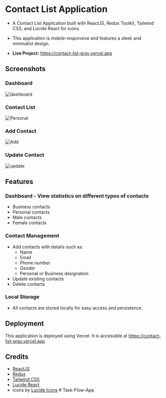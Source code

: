 # Contact List Application 

- A Contact List Application built with ReactJS, Redux Toolkit, Tailwind CSS, and Lucide React for icons. 
- This application is mobile-responsive and features a sleek and minimalist design.

- **Live Project:** https://contact-list-gray.vercel.app

## Screenshots

### Dashboard
![dashboard](https://github.com/zabihhaqqani/contact-list/assets/53895282/e8b949e9-51b7-4c48-b2d3-a5ef06a20332)

### Contact List
![Personal](https://github.com/zabihhaqqani/contact-list/assets/53895282/296f99da-1680-4d37-8ae3-1d032f6d402b)

### Add Contact
![Add](https://github.com/zabihhaqqani/contact-list/assets/53895282/2018f1ea-0561-4423-917b-b842f72a7884)


### Update Contact
![update](https://github.com/zabihhaqqani/contact-list/assets/53895282/f2f22833-1831-4739-b365-d60ab99b7cf3)

## Features

### Dashboard - View statistics on different types of contacts
- Business contacts
- Personal contacts
- Male contacts
- Female contacts

### Contact Management
- Add contacts with details such as:
  - Name
  - Email
  - Phone number
  - Gender
  - Personal or Business designation
- Update existing contacts
- Delete contacts

### Local Storage
- All contacts are stored locally for easy access and persistence.

## Deployment

This application is deployed using Vercel. It is accessible at https://contact-list-gray.vercel.app

## Credits

- [ReactJS](https://reactjs.org/)
- [Redux](https://redux.js.org/)
- [Tailwind CSS](https://tailwindcss.com/)
- [Lucide React](https://lucide.dev/)
- Icons by [Lucide Icons](https://lucide.dev/)
#   T a s k - F l o w - A p p  
 